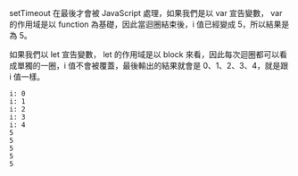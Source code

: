setTimeout 在最後才會被 JavaScript 處理，如果我們是以 var 宣告變數， var 的作用域是以 function 為基礎，因此當迴圈結束後，i 值已經變成 5，所以結果是為 5。

如果我們以 let 宣告變數， let 的作用域是以 block 來看，因此每次迴圈都可以看成單獨的一圈，i 值不會被覆蓋，最後輸出的結果就會是 0、1、2、3、4，就是跟 i 值一樣。

```
i: 0
i: 1
i: 2
i: 3
i: 4
5
5
5
5
5
```
